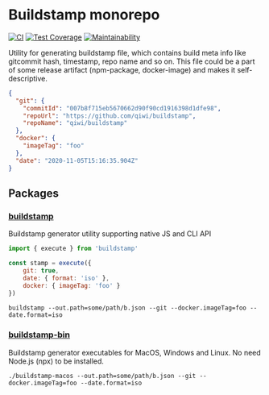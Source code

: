 # Buildstamp monorepo
[![CI](https://github.com/qiwi/buildstamp/actions/workflows/ci.yaml/badge.svg?branch=master)](https://github.com/qiwi/buildstamp/actions/workflows/ci.yaml)
[![Test Coverage](https://api.codeclimate.com/v1/badges/b14a2a44e024ca0b2771/test_coverage)](https://codeclimate.com/github/qiwi/buildstamp/test_coverage)
[![Maintainability](https://api.codeclimate.com/v1/badges/b14a2a44e024ca0b2771/maintainability)](https://codeclimate.com/github/qiwi/buildstamp/maintainability)

Utility for generating buildstamp file, which contains build meta info like gitcommit hash, timestamp, repo name and so on. This file could be a part of some release artifact (npm-package, docker-image) and makes it self-descriptive.
```json
{
  "git": {
    "commitId": "007b8f715eb5670662d90f90cd1916398d1dfe98",
    "repoUrl": "https://github.com/qiwi/buildstamp",
    "repoName": "qiwi/buildstamp"
  },
  "docker": {
    "imageTag": "foo"
  },
  "date": "2020-11-05T15:16:35.904Z"
}

```
## Packages
### [buildstamp](https://github.com/qiwi/buildstamp/tree/master/packages/core)
Buildstamp generator utility supporting native JS and CLI API
```javascript
import { execute } from 'buildstamp'

const stamp = execute({
    git: true,
    date: { format: 'iso' },
    docker: { imageTag: 'foo' }
})
```
```shell script
buildstamp --out.path=some/path/b.json --git --docker.imageTag=foo --date.format=iso
```
###  [buildstamp-bin](https://github.com/qiwi/buildstamp/tree/master/packages/bin)
Buildstamp generator executables for MacOS, Windows and Linux. No need Node.js (npx) to be installed.
```shell script
./buildstamp-macos --out.path=some/path/b.json --git --docker.imageTag=foo --date.format=iso
```

